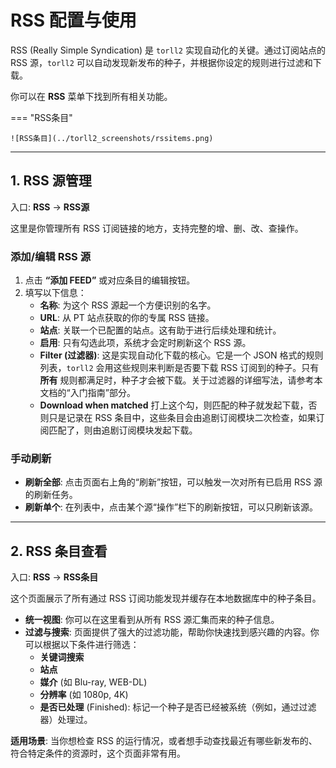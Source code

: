# RSS 配置与使用

RSS (Really Simple Syndication) 是 `torll2` 实现自动化的关键。通过订阅站点的 RSS 源，`torll2` 可以自动发现新发布的种子，并根据你设定的规则进行过滤和下载。

你可以在 **RSS** 菜单下找到所有相关功能。

=== "RSS条目"

    ![RSS条目](../torll2_screenshots/rssitems.png)
---

## 1. RSS 源管理

入口: **RSS** -> **RSS源**

这里是你管理所有 RSS 订阅链接的地方，支持完整的增、删、改、查操作。

### 添加/编辑 RSS 源

1.  点击 **“添加 FEED”** 或对应条目的编辑按钮。
2.  填写以下信息：
    - **名称**: 为这个 RSS 源起一个方便识别的名字。
    - **URL**: 从 PT 站点获取的你的专属 RSS 链接。
    - **站点**: 关联一个已配置的站点。这有助于进行后续处理和统计。
    - **启用**: 只有勾选此项，系统才会定时刷新这个 RSS 源。
    - **Filter (过滤器)**: 这是实现自动化下载的核心。它是一个 JSON 格式的规则列表，`torll2` 会用这些规则来判断是否要下载 RSS 订阅到的种子。只有 **所有** 规则都满足时，种子才会被下载。关于过滤器的详细写法，请参考本文档的“入门指南”部分。
    - **Download when matched** 打上这个勾，则匹配的种子就发起下载，否则只是记录在 RSS 条目中，这些条目会由追剧订阅模块二次检查，如果订阅匹配了，则由追剧订阅模块发起下载。

### 手动刷新

- **刷新全部**: 点击页面右上角的“刷新”按钮，可以触发一次对所有已启用 RSS 源的刷新任务。
- **刷新单个**: 在列表中，点击某个源“操作”栏下的刷新按钮，可以只刷新该源。

---

## 2. RSS 条目查看

入口: **RSS** -> **RSS条目**

这个页面展示了所有通过 RSS 订阅功能发现并缓存在本地数据库中的种子条目。

- **统一视图**: 你可以在这里看到从所有 RSS 源汇集而来的种子信息。
- **过滤与搜索**: 页面提供了强大的过滤功能，帮助你快速找到感兴趣的内容。你可以根据以下条件进行筛选：
    - **关键词搜索**
    - **站点**
    - **媒介** (如 Blu-ray, WEB-DL)
    - **分辨率** (如 1080p, 4K)
    - **是否已处理** (Finished): 标记一个种子是否已经被系统（例如，通过过滤器）处理过。

**适用场景**: 当你想检查 RSS 的运行情况，或者想手动查找最近有哪些新发布的、符合特定条件的资源时，这个页面非常有用。

